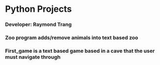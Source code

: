 # Python Projects

### Developer: Raymond Trang

### Zoo program adds/remove animals into text based zoo
### First_game is a text based game based in a cave that the user must navigate through
